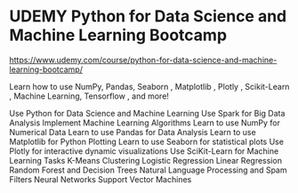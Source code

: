 # UDEMY Python for Data Science and Machine Learning Bootcamp

https://www.udemy.com/course/python-for-data-science-and-machine-learning-bootcamp/

Learn how to use NumPy, Pandas, Seaborn , Matplotlib , Plotly , Scikit-Learn , Machine Learning, Tensorflow , and more!

Use Python for Data Science and Machine Learning
Use Spark for Big Data Analysis
Implement Machine Learning Algorithms
Learn to use NumPy for Numerical Data
Learn to use Pandas for Data Analysis
Learn to use Matplotlib for Python Plotting
Learn to use Seaborn for statistical plots
Use Plotly for interactive dynamic visualizations
Use SciKit-Learn for Machine Learning Tasks
K-Means Clustering
Logistic Regression
Linear Regression
Random Forest and Decision Trees
Natural Language Processing and Spam Filters
Neural Networks
Support Vector Machines